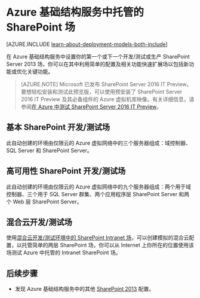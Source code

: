 <properties
	pageTitle="Azure 中的 SharePoint Server 2013 场 | Azure"
	description="查找说明如何在 Azure 中设置开发/测试环境或生产 SharePoint Server 2013 场的文章。"
	documentationCenter=""
	services="virtual-machines"
	authors="JoeDavies-MSFT"
	manager="timlt"
	editor=""
	tags="azure-service-management,azure-resource-manager"/>

<tags
	ms.service="virtual-machines"
	ms.date="01/21/2016"
	wacn.date=""/>

# Azure 基础结构服务中托管的 SharePoint 场

[AZURE.INCLUDE [learn-about-deployment-models-both-include](../includes/learn-about-deployment-models-both-include.md)]

在 Azure 基础结构服务中设置你的第一个或下一个开发/测试或生产 SharePoint Server 2013 场，你可以在其中利用简单的配置及相关功能快速扩展场以包括新功能或优化关键功能。

> [AZURE.NOTE] Microsoft 已发布 SharePoint Server 2016 IT Preview。要想轻松安装和测试此预览版，可以使用预安装了 SharePoint Server 2016 IT Preview 及其必备组件的 Azure 虚拟机库映像。有关详细信息，请参阅[在 Azure 中测试 SharePoint Server 2016 IT Preview](https://azure.microsoft.com/blog/test-sharepoint-server-2016-it-preview-4/)。

## 基本 SharePoint 开发/测试场

此自动创建的环境由仅限云的 Azure 虚拟网络中的三个服务器组成：域控制器、SQL Server 和 SharePoint Server。

## 高可用性 SharePoint 开发/测试场

此自动创建的环境由仅限云的 Azure 虚拟网络中的九个服务器组成：两个用于域控制器、三个用于 SQL Server 群集、两个应用程序层 SharePoint Server 和两个 Web 层 SharePoint Server。

## 混合云开发/测试场

使用[混合云开发/测试环境中的 SharePoint Intranet 场](/documentation/articles/virtual-networks-setup-sharepoint-hybrid-cloud-testing)，可以创建模拟的混合云配置，以托管简单的两层 SharePoint 场，你可以从 Internet 上你所在的位置使用该场测试 Azure 中托管的 Intranet SharePoint 场。

## 后续步骤

- 发现 Azure 基础结构服务中的其他 [SharePoint 2013](https://technet.microsoft.com/zh-cn/library/dn635309.aspx) 配置。

<!---HONumber=Mooncake_Quality_Review_1202_2016-->
